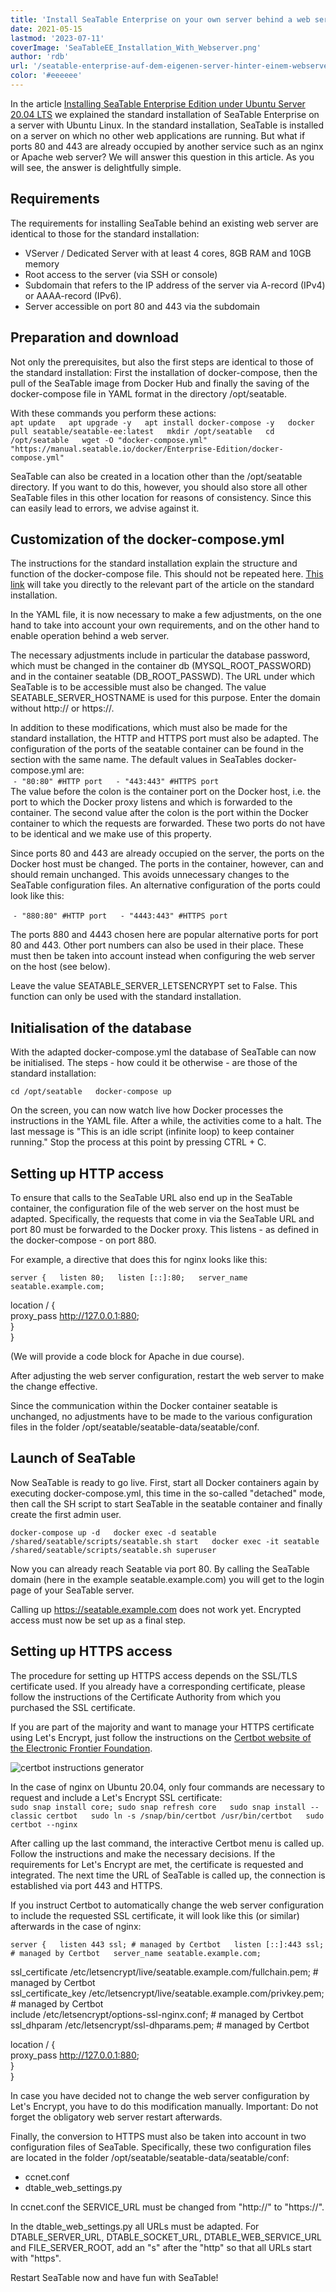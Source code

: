 ```yaml
---
title: 'Install SeaTable Enterprise on your own server behind a web server - SeaTable'
date: 2021-05-15
lastmod: '2023-07-11'
coverImage: 'SeaTableEE_Installation_With_Webserver.png'
author: 'rdb'
url: '/seatable-enterprise-auf-dem-eigenen-server-hinter-einem-webserver-installieren'
color: '#eeeeee'
---
```


In the article [Installing SeaTable Enterprise Edition under Ubuntu Server 20.04 LTS](/en/seatable-enterprise-edition-unter-ubuntu-20-04-lts-installieren/?lang=auto) we explained the standard installation of SeaTable Enterprise on a server with Ubuntu Linux. In the standard installation, SeaTable is installed on a server on which no other web applications are running. But what if ports 80 and 443 are already occupied by another service such as an nginx or Apache web server? We will answer this question in this article. As you will see, the answer is delightfully simple.

## Requirements

The requirements for installing SeaTable behind an existing web server are identical to those for the standard installation:

- VServer / Dedicated Server with at least 4 cores, 8GB RAM and 10GB memory
- Root access to the server (via SSH or console)
- Subdomain that refers to the IP address of the server via A-record (IPv4) or AAAA-record (IPv6).
- Server accessible on port 80 and 443 via the subdomain

## Preparation and download

Not only the prerequisites, but also the first steps are identical to those of the standard installation: First the installation of docker-compose, then the pull of the SeaTable image from Docker Hub and finally the saving of the docker-compose file in YAML format in the directory /opt/seatable.

With these commands you perform these actions:  
`apt update   apt upgrade -y   apt install docker-compose -y   docker pull seatable/seatable-ee:latest   mkdir /opt/seatable   cd /opt/seatable   wget -O "docker-compose.yml" "https://manual.seatable.io/docker/Enterprise-Edition/docker-compose.yml"`

SeaTable can also be created in a location other than the /opt/seatable directory. If you want to do this, however, you should also store all other SeaTable files in this other location for reasons of consistency. Since this can easily lead to errors, we advise against it.

## Customization of the docker-compose.yml

The instructions for the standard installation explain the structure and function of the docker-compose file. This should not be repeated here. [This link](/en/seatable-enterprise-edition-unter-ubuntu-20-04-lts-installieren/#Individualisierung_der_docker-composeyml?lang=auto) will take you directly to the relevant part of the article on the standard installation.

In the YAML file, it is now necessary to make a few adjustments, on the one hand to take into account your own requirements, and on the other hand to enable operation behind a web server.

The necessary adjustments include in particular the database password, which must be changed in the container db (MYSQL_ROOT_PASSWORD) and in the container seatable (DB_ROOT_PASSWD). The URL under which SeaTable is to be accessible must also be changed. The value SEATABLE_SERVER_HOSTNAME is used for this purpose. Enter the domain without http:// or https://.

In addition to these modifications, which must also be made for the standard installation, the HTTP and HTTPS port must also be adapted. The configuration of the ports of the seatable container can be found in the section with the same name. The default values in SeaTables docker-compose.yml are:  
 `- "80:80" #HTTP port   - "443:443" #HTTPS port`  
The value before the colon is the container port on the Docker host, i.e. the port to which the Docker proxy listens and which is forwarded to the container. The second value after the colon is the port within the Docker container to which the requests are forwarded. These two ports do not have to be identical and we make use of this property.

Since ports 80 and 443 are already occupied on the server, the ports on the Docker host must be changed. The ports in the container, however, can and should remain unchanged. This avoids unnecessary changes to the SeaTable configuration files. An alternative configuration of the ports could look like this:

 `- "880:80" #HTTP port   - "4443:443" #HTTPS port`

The ports 880 and 4443 chosen here are popular alternative ports for port 80 and 443. Other port numbers can also be used in their place. These must then be taken into account instead when configuring the web server on the host (see below).

Leave the value SEATABLE_SERVER_LETSENCRYPT set to False. This function can only be used with the standard installation.

## Initialisation of the database

With the adapted docker-compose.yml the database of SeaTable can now be initialised. The steps - how could it be otherwise - are those of the standard installation:

`cd /opt/seatable   docker-compose up`

On the screen, you can now watch live how Docker processes the instructions in the YAML file. After a while, the activities come to a halt. The last message is "This is an idle script (infinite loop) to keep container running." Stop the process at this point by pressing CTRL + C.

## Setting up HTTP access

To ensure that calls to the SeaTable URL also end up in the SeaTable container, the configuration file of the web server on the host must be adapted. Specifically, the requests that come in via the SeaTable URL and port 80 must be forwarded to the Docker proxy. This listens - as defined in the docker-compose - on port 880.

For example, a directive that does this for nginx looks like this:

`server {   listen 80;   listen [::]:80;   server_name seatable.example.com;`

location / {  
proxy_pass http://127.0.0.1:880;  
}  
}

(We will provide a code block for Apache in due course).

After adjusting the web server configuration, restart the web server to make the change effective.

Since the communication within the Docker container seatable is unchanged, no adjustments have to be made to the various configuration files in the folder /opt/seatable/seatable-data/seatable/conf.

## Launch of SeaTable

Now SeaTable is ready to go live. First, start all Docker containers again by executing docker-compose.yml, this time in the so-called "detached" mode, then call the SH script to start SeaTable in the seatable container and finally create the first admin user.

`docker-compose up -d   docker exec -d seatable /shared/seatable/scripts/seatable.sh start   docker exec -it seatable /shared/seatable/scripts/seatable.sh superuser`

Now you can already reach Seatable via port 80. By calling the SeaTable domain (here in the example seatable.example.com) you will get to the login page of your SeaTable server.

Calling up https://seatable.example.com does not work yet. Encrypted access must now be set up as a final step.

## Setting up HTTPS access

The procedure for setting up HTTPS access depends on the SSL/TLS certificate used. If you already have a corresponding certificate, please follow the instructions of the Certificate Authority from which you purchased the SSL certificate.

If you are part of the majority and want to manage your HTTPS certificate using Let's Encrypt, just follow the instructions on the [Certbot website of the Electronic Frontier Foundation](https://certbot.eff.org/).

![certbot instructions generator](images/certbot_instructions_generator.png)

In the case of nginx on Ubuntu 20.04, only four commands are necessary to request and include a Let's Encrypt SSL certificate:  
`sudo snap install core; sudo snap refresh core   sudo snap install --classic certbot   sudo ln -s /snap/bin/certbot /usr/bin/certbot   sudo certbot --nginx`

After calling up the last command, the interactive Certbot menu is called up. Follow the instructions and make the necessary decisions. If the requirements for Let's Encrypt are met, the certificate is requested and integrated. The next time the URL of SeaTable is called up, the connection is established via port 443 and HTTPS.

If you instruct Certbot to automatically change the web server configuration to include the requested SSL certificate, it will look like this (or similar) afterwards in the case of nginx:

`server {   listen 443 ssl; # managed by Certbot   listen [::]:443 ssl; # managed by Certbot   server_name seatable.example.com;`

ssl_certificate /etc/letsencrypt/live/seatable.example.com/fullchain.pem; # managed by Certbot  
ssl_certificate_key /etc/letsencrypt/live/seatable.example.com/privkey.pem; # managed by Certbot  
include /etc/letsencrypt/options-ssl-nginx.conf; # managed by Certbot  
ssl_dhparam /etc/letsencrypt/ssl-dhparams.pem; # managed by Certbot

location / {  
proxy_pass http://127.0.0.1:880;  
}  
}

In case you have decided not to change the web server configuration by Let's Encrypt, you have to do this modification manually. Important: Do not forget the obligatory web server restart afterwards.

Finally, the conversion to HTTPS must also be taken into account in two configuration files of SeaTable. Specifically, these two configuration files are located in the folder /opt/seatable/seatable-data/seatable/conf:

- ccnet.conf
- dtable_web_settings.py

In ccnet.conf the SERVICE_URL must be changed from "http://" to "https://".

In the dtable_web_settings.py all URLs must be adapted. For DTABLE_SERVER_URL, DTABLE_SOCKET_URL, DTABLE_WEB_SERVICE_URL and FILE_SERVER_ROOT, add an "s" after the "http" so that all URLs start with "https".

Restart SeaTable now and have fun with SeaTable!
